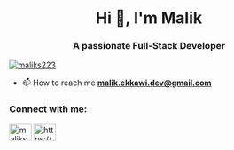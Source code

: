 
<h1 align="center">Hi 👋, I'm Malik</h1>
<h3 align="center">A passionate Full-Stack Developer</h3>

<p align="left"> <a href="https://github.com/ryo-ma/github-profile-trophy"><img src="https://github-profile-trophy.vercel.app/?username=maliks223" alt="maliks223" /></a> </p>

- 📫 How to reach me **malik.ekkawi.dev@gmail.com**

<h3 align="left">Connect with me:</h3>
<p align="left">
<a href="https://twitter.com/maliks_dev" target="blank"><img align="center" src="https://raw.githubusercontent.com/rahuldkjain/github-profile-readme-generator/master/src/images/icons/Social/twitter.svg" alt="maliks_dev" height="30" width="40" /></a>
<a href="https://linkedin.com/in/https://www.linkedin.com/in/maliks-/" target="blank"><img align="center" src="https://raw.githubusercontent.com/rahuldkjain/github-profile-readme-generator/master/src/images/icons/Social/linked-in-alt.svg" alt="https://www.linkedin.com/in/maliks-/" height="30" width="40" /></a>
</p>
